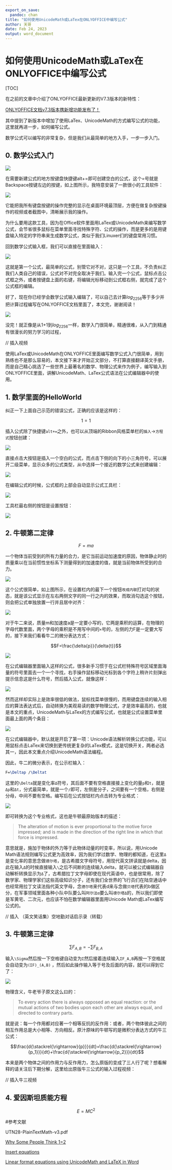 ```yaml
---
export_on_save:
  pandoc: chan
title: "如何使用UnicodeMath或LaTex在ONLYOFFICE中编写公式"
author: 天哥
date: Feb 24, 2023
output: word_document
---
```


# 如何使用UnicodeMath或LaTex在ONLYOFFICE中编写公式

[TOC]

在之前的文章中介绍了ONLYOFFICE最新更新的V7.3版本的新特性：

[ONLYOFFICE文档v7.3版本携新增功能发布了！](https://mp.weixin.qq.com/s?__biz=MzI2MjUyNzkyNw==&mid=2247503981&idx=1&sn=4bb426e8bf6b8d3e86d400a6b718797c&chksm=ea4b5eb5dd3cd7a39aa0eb23a06ca3a305c478d56c6481f0bca570cf77b3af7cc4b7e630e180#rd)

其中提到了新版本中增加了使用LaTex、UnicodeMath的方式编写公式的功能，这里就再进一步，如何编写公式。

数学公式可以编写的非常复杂，但是我们从最简单的地方入手，一步一步入门。

## 0. 数学公式入门

![](NewEquationShortKeys.png)

在需要新建公式的地方按键盘快捷键alt+=即可创建空白的公式，这个=号就是Backspace按键左边的按键，如上图所示，我特意安装了一款很小的工具软件：

![](KPOSD.png)

它能把我所有键盘按键的操作完整的显示在桌面环境最顶层，方便在做复杂按键操作的视频或者截图中，清晰展示我的操作。

为什么要用这款工具，因为在Office软件里面用LaTex或UnicodeMath来编写数学公式，会节省很多鼠标在菜单里面寻找特殊字符、公式的操作，而是更多的是用键盘输入特定的字符串来生成数学公式，类似于我们Linuxer们的键盘常用习惯。

回到数学公式输入框，我们可以直接在里面输入：

![](firstquation.png)

这就是第一个公式，最简单的公式，别管它对不对，这只是一个工具，不负责纠正我们人类自己的错误，公式对不对完全取决于我们。输入完一个公式，鼠标点击公式框之外，或者按键盘上面的右键，将编辑光标移动到公式框右侧，就完成了这个公式框的编辑。

好了，现在你已经学会数学公式输入编辑了，可以自己去计算$log_2256$等于多少并把计算过程编写在ONLYOFFICE文档里面了，本文完，谢谢阅读！

![](LogQuestion.png)

没完！就正像是从1+1到$log_2256$一样，数学入门很简单，精通很难，从入门到精通有很漫长的努力学习的过程，

// 插入视频

使用LaTex或UnicodeMath在ONLYOFFICE里面编写数学公式入门很简单，用到熟练也不是那么容易的，本文接下来才开始正文部分，不打算直接翻译英文手册，而是自己精心挑选了一些世界上最著名的数学、物理公式来作为例子，编写输入到ONLYOFFICE里面，讲解UnicodeMath、LaTex公式语法在公式编辑器中的使用。

## 1. 数学里面的HelloWorld

纠正一下上面自己示范的错误公式，正确的应该是这样的：

$$1=1$$

插入公式除了快捷键`alt+=`之外，也可以从顶端的Ribbon风格菜单栏的`插入`->`方程式`按钮创建：

![](EquationButton.png)

直接点击大按钮是插入一个空白的公式，而点击下侧的向下的小三角符号，可以展开二级菜单，显示众多的公式类型，从中选择一个接近的数学公式来创建编辑：

![](MenuSub.png)

在编辑公式的时候，公式框的上部会自动显示公式工具栏：

![](eqbar.PNG)

工具栏最右侧的按钮是设置按钮：

![](settingofeq.PNG)

## 2. 牛顿第二定律

$$F=ma$$

一个物体当前受到的所有力量的合力，是它当前运动加速度的原因，物体静止时的质量乘以在当前惯性坐标系下测量得到的加速度的值，就是当前物体所受到的合力。

![](inline.PNG)

这个公式很简单，如上图所示，在设置栏内的最下一个按钮`改成内联`打对勾的状态，就是该公式显示在左右两侧文字的同一行之内的效果，而取消勾选这个按钮，则会把公式单独放置一行并且居中对齐：

![](1line.PNG)

对于牛二来说，质量m和加速度a是一定要小写的，它两是乘积的运算，在物理的字母代数里面，两个字母的乘积是不用写中间的`×`号的，左侧的力F是一定要大写的，接下来我们看看牛二的微分表达方式：

$$F=\frac{\delta{p}}{\delta{t}}$$

![](new2dev.PNG)

在公式编辑器里面输入这样的公式，很多新手习惯于在公式栏特殊符号区域里面海量的符号里面去一个一个寻找，右手操作鼠标移动光标到各个字符上稍许片刻弹出提示信息这是什么符号，然后插入公式，就像这样：

![](delta.jpg)

然而这样却实际上是效率很低的做法，鼠标找菜单很慢的，而用键盘连续的输入相应的算法表达式后，自动转换为美观易读的数学物理公式，才是效率最高的，也就是本文的重点，UnicodeMath与LaTex的方式编写公式，也就是公式设置菜单里面最上面的两个条目：

![](UnicodeLaTex.PNG)

在公式编辑器中，默认就是开启了第一项：Unicode语法解析转换公式功能，可以用鼠标点击LaTex来切换到更传统更复杂的LaTex模式，这是切换开关，两者必选其一，因此本文重点介绍UnicodeMath语法编程。

因此，牛二的微分表示，在公示栏输入：

```LaTex
F=\Deltap /\Deltat
```

这里的`\Delta`就是变化率`Δ`符号，其后面不要有空格直接接上变化的量`p`和`t`，就是`Δp`和`Δt`，分式最简单，就是一个`/`即可，左侧是分子，之间要有一个空格，右侧是分母，中间不要有空格。编写后在公式按钮栏内点击转为专业格式：

![](2Pro.PNG)

即可转换为这个专业格式，这也是牛顿最原始版本的描述：

> The alteration of motion is ever proportional to the motive force impressed; and is made in the direction of the right line in which that force is impressed.

意思就是，施加于物体的外力等于此物体动量的时变率，所以说，用Unicode Math语法规则编写公式更为高效率，因为我们学过数学、物理的都知道，在这里`Δ`是变化率的意思念做`德尔塔`，是古希腊文字母符号，用现代英文拼读就是delta，因此在输入`Δ`的时候直接输入`\`之后不间断的连续输入delta，就可以被公式编辑器自动解析转换显示为`Δ`了，古希腊拉丁文字母即使在现代英语中，也是很常用，除了数学家、物理学家们这些高级知识分子，还有我们全世界的飞行员们在陆空通话中也经常用拉丁文读法指代英文字母，念`德尔塔`来代表d来与念做`贝塔`代表的b做区分，在军事领域里面各种小队中队要么叫`阿尔法α`要么叫`德尔塔Δ`的，所以我们即使是军黄宅、二次元，也应该不怕在数学编辑器里面用Unicode Math或LaTex编写公式的。

// 插入 （英文笑话集）空地勤对话启示录（转载）

## 3. 牛顿第三定律

$$\sum{F_{A,B}}=-\sum{F_{B,A}}$$

输入`\Sigma`然后按一下空格键自动变为`Σ`然后接着连续输入`ΣF_A,B`再按一下空格就会自动变为`(ΣF)_(A,B)` ，然后如此操作输入等于号及后面的内容，就可以得到它了：

![](editors_gzsoiihpUG.png)

物理含义，牛老爷子原文这么曰的：

> To every action there is always opposed an equal reaction: or the mutual actions of two bodies upon each other are always equal, and directed to contrary parts.

就是说：每一个作用都对应著一个相等反抗的反作用：或者，两个物体彼此之间的相互作用总是大小相等、方向相反。原汁原味的牛顿写的是微积分表达方式的牛三公式：

$$\frac{d{\stackrel{\rightarrow}{p}}}{dt}=\frac{d{\stackrel{\rightarrow}{p_1}}}{dt}+\frac{d{\stackrel{\rightarrow}{p_2}}}{dt}$$

本来是两个物体之间的作用力与反作用力，怎么原版的变成了三人行了呢？想看解释的请关注后下期分解，这里给出原版牛三公式的输入过程视频：

// 插入牛三视频

## 4. 爱因斯坦质能方程

$$E=MC^2$$


#参考文献

UTN28-PlainTextMath-v3.pdf

[Why Some People Think 1=2](https://www.popularmechanics.com/science/math/a40587718/why-some-people-think-1-equals-2/)

[Insert equations](https://helpcenter.onlyoffice.com/ONLYOFFICE-Editors/ONLYOFFICE-Document-Editor/UsageInstructions/InsertEquation.aspx)

[Linear format equations using UnicodeMath and LaTeX in Word](https://support.microsoft.com/en-us/office/linear-format-equations-using-unicodemath-and-latex-in-word-2e00618d-b1fd-49d8-8cb4-8d17f25754f8)